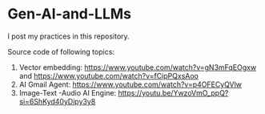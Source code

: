 # Gen-AI-and-LLMs
I post my practices in this repository. 


Source code of following topics:
1. Vector embedding: https://www.youtube.com/watch?v=gN3mFqEOgxw and https://www.youtube.com/watch?v=fCipPQxsAoo
2. AI Gmail Agent: https://www.youtube.com/watch?v=p4OFECyQVlw
3. Image-Text -Audio AI Engine: https://youtu.be/YwzoVmO_ppQ?si=6ShKyd40yDipy3y8

